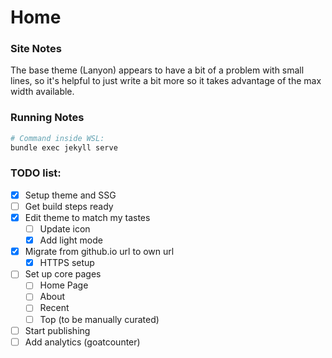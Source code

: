 # Home

### Site Notes
The base theme (Lanyon) appears to have a bit of a problem with small lines, so it's helpful to just write a bit more so it takes advantage of the max width available.

### Running Notes
```sh
# Command inside WSL:
bundle exec jekyll serve
```

### TODO list:
- [X] Setup theme and SSG
- [ ] Get build steps ready
- [X] Edit theme to match my tastes
    - [ ] Update icon
    - [X] Add light mode
- [X] Migrate from github.io url to own url
    - [X] HTTPS setup
- [ ] Set up core pages
    - [ ] Home Page
    - [ ] About
    - [ ] Recent
    - [ ] Top (to be manually curated)
- [ ] Start publishing
- [ ] Add analytics (goatcounter)